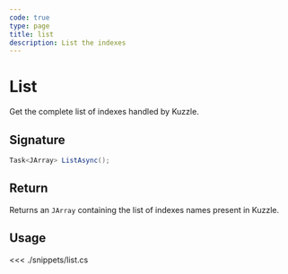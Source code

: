 ```yaml
---
code: true
type: page
title: list
description: List the indexes
---
```


# List

Get the complete list of indexes handled by Kuzzle.

## Signature

```cs
Task<JArray> ListAsync();
```

## Return

Returns an `JArray` containing the list of indexes names present in Kuzzle.

## Usage

<<< ./snippets/list.cs
